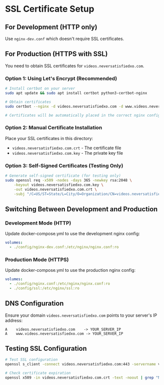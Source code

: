 # SSL Certificate Setup

## For Development (HTTP only)
Use `nginx-dev.conf` which doesn't require SSL certificates.

## For Production (HTTPS with SSL)
You need to obtain SSL certificates for `videos.neversatisfiedxo.com`.

### Option 1: Using Let's Encrypt (Recommended)
```bash
# Install certbot on your server
sudo apt update && sudo apt install certbot python3-certbot-nginx

# Obtain certificates
sudo certbot --nginx -d videos.neversatisfiedxo.com -d www.videos.neversatisfiedxo.com

# Certificates will be automatically placed in the correct nginx configuration
```

### Option 2: Manual Certificate Installation
Place your SSL certificates in this directory:
- `videos.neversatisfiedxo.com.crt` - The certificate file
- `videos.neversatisfiedxo.com.key` - The private key file

### Option 3: Self-Signed Certificates (Testing Only)
```bash
# Generate self-signed certificate (for testing only)
sudo openssl req -x509 -nodes -days 365 -newkey rsa:2048 \
    -keyout videos.neversatisfiedxo.com.key \
    -out videos.neversatisfiedxo.com.crt \
    -subj "/C=US/ST=State/L=City/O=Organization/CN=videos.neversatisfiedxo.com"
```

## Switching Between Development and Production

### Development Mode (HTTP)
Update docker-compose.yml to use the development nginx config:
```yaml
volumes:
  - ./config/nginx-dev.conf:/etc/nginx/nginx.conf:ro
```

### Production Mode (HTTPS)
Update docker-compose.yml to use the production nginx config:
```yaml
volumes:
  - ./config/nginx.conf:/etc/nginx/nginx.conf:ro
  - ./config/ssl:/etc/nginx/ssl:ro
```

## DNS Configuration
Ensure your domain `videos.neversatisfiedxo.com` points to your server's IP address:
```
A    videos.neversatisfiedxo.com    -> YOUR_SERVER_IP
A    www.videos.neversatisfiedxo.com -> YOUR_SERVER_IP
```

## Testing SSL Configuration
```bash
# Test SSL configuration
openssl s_client -connect videos.neversatisfiedxo.com:443 -servername videos.neversatisfiedxo.com

# Check certificate expiration
openssl x509 -in videos.neversatisfiedxo.com.crt -text -noout | grep "Not After"
```